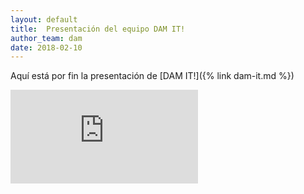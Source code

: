 ```yaml
---
layout: default
title:  Presentación del equipo DAM IT!
author_team: dam
date: 2018-02-10
---
```


Aquí está por fin la presentación de [DAM IT!]({% link dam-it.md %})

<div class="yt-video-container text-center">
    <iframe src="https://www.youtube.com/embed/XYNDcy8aH1Q" frameborder="0" allow="autoplay; encrypted-media" allowfullscreen class="yt-video"></iframe>
</div>

